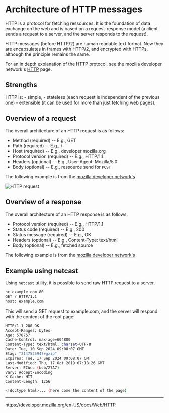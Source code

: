 # Architecture of HTTP messages

HTTP is a protocol for fetching ressources. It is the
foundation of data exchange on the web and is based on a
request-response model (a client sends a request to a server,
and the server responds to the request).

HTTP messages (before HTTP/2) are human readable text format. Now they are encapsulates in frames with HTTP/2, and encrypted with HTTPs, although the principle remains the same.

For an in depth explanation of the HTTP protocol, see the mozilla
developer network's
[HTTP](https://developer.mozilla.org/en-US/docs/Web/HTTP)
page.

## Strengths
HTTP is: 
    - simple,
    - stateless (each request is independent of the
previous one)
    - extensible (it can be used for more than
just fetching web pages).

## Overview of a request
The overall architecture of an HTTP request is as follows:

- Method (required) -- E.g., GET
- Path (required) --  E.g., /
- Host (required) -- E.g., developer.mozilla.org
- Protocol version (required) -- E.g., HTTP/1.1
- Headers (optional) -- E.g., User-Agent: Mozilla/5.0
- Body (optional) -- E.g., ressource send for `POST`

The following example is from the [mozilla developer
network's](https://mdn.github.io/shared-assets/images/diagrams/http/overview/http-request.svg)

![HTTP request](./http_request.svg)

## Overview of a response

The overall architecture of an HTTP response is as follows:

- Protocol version (required) -- E.g., HTTP/1.1
- Status code (required) -- E.g., 200
- Status message (required) -- E.g., OK
- Headers (optional) -- E.g., Content-Type: text/html
- Body (optional) -- E.g., fetched source

The following example is from the [mozilla developer
network's](../133/http_response.svg)

## Example using netcast

Using `netcast` utility, it is possible to send raw HTTP request
to a server.

```bash
nc example.com 80
GET / HTTP/1.1
host: example.com
```

This will send a GET request to example.com, and the server will
respond with the content of the root page:

```bash
HTTP/1.1 200 OK
Accept-Ranges: bytes
Age: 578757
Cache-Control: max-age=604800
Content-Type: text/html; charset=UTF-8
Date: Tue, 10 Sep 2024 09:08:07 GMT
Etag: "3147526947+gzip"
Expires: Tue, 17 Sep 2024 09:08:07 GMT
Last-Modified: Thu, 17 Oct 2019 07:18:26 GMT
Server: ECAcc (bsb/27A7)
Vary: Accept-Encoding
X-Cache: HIT
Content-Length: 1256

<!doctype html>... (here come the content of the page)
```

---
<https://developer.mozilla.org/en-US/docs/Web/HTTP>
